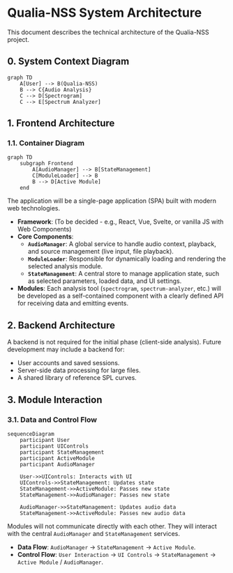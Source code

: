 # Qualia-NSS System Architecture

This document describes the technical architecture of the Qualia-NSS project.

## 0. System Context Diagram

```mermaid
graph TD
    A[User] --> B(Qualia-NSS)
    B --> C{Audio Analysis}
    C --> D[Spectrogram]
    C --> E[Spectrum Analyzer]
```


## 1. Frontend Architecture

### 1.1. Container Diagram

```mermaid
graph TD
    subgraph Frontend
        A[AudioManager] --> B[StateManagement]
        C[ModuleLoader] --> B
        B --> D[Active Module]
    end
```

The application will be a single-page application (SPA) built with modern web technologies.

*   **Framework**: (To be decided - e.g., React, Vue, Svelte, or vanilla JS with Web Components)
*   **Core Components**:
    *   **`AudioManager`**: A global service to handle audio context, playback, and source management (live input, file playback).
    *   **`ModuleLoader`**: Responsible for dynamically loading and rendering the selected analysis module.
    *   **`StateManagement`**: A central store to manage application state, such as selected parameters, loaded data, and UI settings.
*   **Modules**: Each analysis tool (`spectrogram`, `spectrum-analyzer`, etc.) will be developed as a self-contained component with a clearly defined API for receiving data and emitting events.

## 2. Backend Architecture

A backend is not required for the initial phase (client-side analysis). Future development may include a backend for:

*   User accounts and saved sessions.
*   Server-side data processing for large files.
*   A shared library of reference SPL curves.

## 3. Module Interaction

### 3.1. Data and Control Flow

```mermaid
sequenceDiagram
    participant User
    participant UIControls
    participant StateManagement
    participant ActiveModule
    participant AudioManager

    User->>UIControls: Interacts with UI
    UIControls->>StateManagement: Updates state
    StateManagement->>ActiveModule: Passes new state
    StateManagement->>AudioManager: Passes new state

    AudioManager->>StateManagement: Updates audio data
    StateManagement->>ActiveModule: Passes new audio data
```

Modules will not communicate directly with each other. They will interact with the central `AudioManager` and `StateManagement` services.

*   **Data Flow**: `AudioManager` -> `StateManagement` -> `Active Module`.
*   **Control Flow**: `User Interaction` -> `UI Controls` -> `StateManagement` -> `Active Module` / `AudioManager`.
